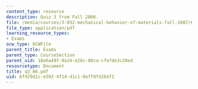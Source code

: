```yaml
---
content_type: resource
description: Quiz 3 from Fall 2006.
file: /media/courses/3-032-mechanical-behavior-of-materials-fall-2007/6f429d2ce5924f14d1c10effdfd2b4f1_q3_06.pdf
file_type: application/pdf
learning_resource_types:
- Exams
ocw_type: OCWFile
parent_title: Exams
parent_type: CourseSection
parent_uid: 18e6a49f-9a24-e26c-80ca-cfe7de3c28ed
resourcetype: Document
title: q3_06.pdf
uid: 6f429d2c-e592-4f14-d1c1-0effdfd2b4f1
---
```

